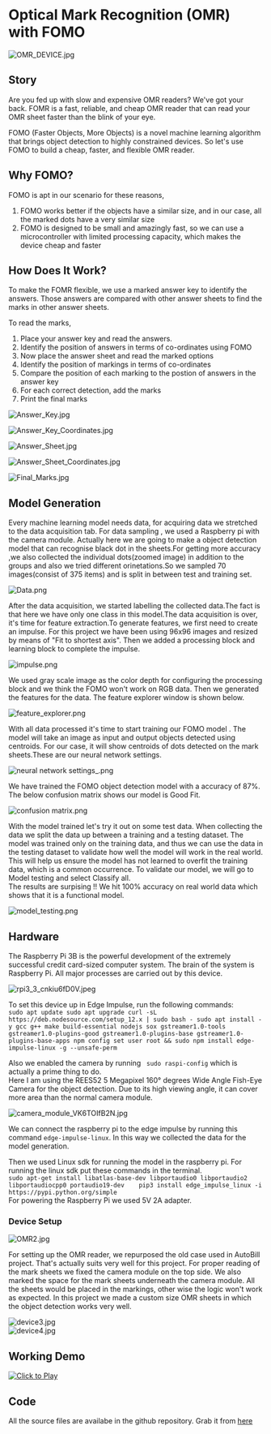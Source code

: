 # Optical Mark Recognition (OMR) with FOMO
![OMR_DEVICE.jpg](https://usercdn.edgeimpulse.com/project116250/dfa6e4c14eb869241178963e713b0c6650d78433206ca9b0c8af02a33aa2476c)
## Story
Are you fed up with slow and expensive OMR readers? We've got your back. FOMR is a fast, reliable, and cheap OMR reader that can read your OMR sheet faster than the blink of your eye.

FOMO (Faster Objects, More Objects) is a novel machine learning algorithm that brings object detection to highly constrained devices. So let's use FOMO to build a cheap, faster, and flexible OMR reader. 

## Why FOMO?
FOMO is apt in our scenario for these reasons,
1. FOMO works better if the objects have a similar size, and in our case, all the marked dots have a very similar size
2. FOMO is designed to be small and amazingly fast, so we can use a microcontroller with limited processing capacity, which makes the device cheap and faster

## How Does It Work?
To make the FOMR flexible, we use a marked answer key to identify the answers. Those answers are compared with other answer sheets to find the marks in other answer sheets. 

To read the marks,
1. Place your answer key and read the answers.
2. Identify the position of answers in terms of co-ordinates using FOMO
3. Now place the answer sheet and read the marked options
4. Identify the position of markings in terms of co-ordinates
5. Compare the position of each marking to the postion of answers in the answer key
6. For each correct detection, add the marks
7. Print the final marks

![Answer_Key.jpg](https://usercdn.edgeimpulse.com/project116250/16da0834bcff2cf66f20db44e70c5912864699bdf69b4887e187586132efd062)

![Answer_Key_Coordinates.jpg](https://usercdn.edgeimpulse.com/project116250/9003ab586e4065f533c54296cc3cd2392b7a36407a495c16dc749ee62f3915a4)

![Answer_Sheet.jpg](https://usercdn.edgeimpulse.com/project116250/a3c0da1f66d8534215d4a1ea9f06eaa14072fa0da85c6708ce266af6862bbb2a)

![Answer_Sheet_Coordinates.jpg](https://usercdn.edgeimpulse.com/project116250/3d9bfa7a3001f3703a0233f98870b4cfd3e1e3119c899588be2755e6332a1af5)

![Final_Marks.jpg](https://usercdn.edgeimpulse.com/project116250/ed708959d7c2eeb49e6041cb91c9f69eb45fb06bb1658709ea378fed1a6bcb11)


## Model Generation
Every machine learning model needs data,  for acquiring data we stretched to the data acquisition tab.
For data sampling , we used a Raspberry pi with the camera module.
Actually here we are going to make a object detection model that can recognise black dot in the sheets.For getting more accuracy ,we also collected the individual dots(zoomed image) in addition to the groups and also we tried different orinetations.So we sampled 70 images(consist of 375 items) and is split in between test and training set.  

![Data.png](https://usercdn.edgeimpulse.com/project116250/fb285017d4d439566591af1abdcaee43dbbb5ba20ee5936f63d3bb017472f957)  

After the data acquisition, we started labelling the collected data.The fact is that here we have only one class in this model.The data acquisition is over, it's time for feature extraction.To generate features, we first need to create an impulse. For this project we have been using 96x96 images and resized by means of "Fit to shortest axis".
Then we added a processing block and learning block to complete the impulse.  

![impulse.png](https://usercdn.edgeimpulse.com/project116250/9eb34ac176c0815c5c7f665ee85d3fb34d62447c32f0883d2c42ae9ae10416df)   

We used gray scale image as the color depth for configuring the processing block and we think the FOMO won't work on RGB data. Then we generated the features for the data. The feature explorer window is shown below. 

![feature_explorer.png](https://usercdn.edgeimpulse.com/project116250/74be0df1ecd1f3b75bfd97577c14aa2727a69644dc4b30a2e53895346b66f093)  

With all data processed it's time to start training our FOMO model . The model will take an image as input and output objects detected using centroids. For our case, it will show centroids of dots detected on the mark sheets.These are our neural network settings.     

![neural network settings_.png](https://usercdn.edgeimpulse.com/project116250/e7a6fb1f6147b6bc0d6279e321246a04d33982cb5c9abd37a4afd60815b7df5b)

We have trained the FOMO object detection model with a accuracy of 87%. The below confusion matrix shows our model is Good Fit.   

![confusion matrix.png](https://usercdn.edgeimpulse.com/project116250/720efb1c38cc5f8179cd024f89efe16134bf07fd8a76971ed3c4f6b3d83ced32)

With the model trained let's try it out on some test data. When collecting the data we split the data up between a training and a testing dataset. The model was trained only on the training data, and thus we can use the data in the testing dataset to validate how well the model will work in the real world. This will help us ensure the model has not learned to overfit the training data, which is a common occurrence. To validate our model, we will go to Model testing and select Classify all.  
The results are surpising !! We hit 100% accuracy on real world data which shows that it is a functional model.    

![model_testing.png](https://usercdn.edgeimpulse.com/project116250/5457fd6b20301eb9a6c7b0b0b3f4a1e7fd67b0fcb165f5ec5de772ebba7b0fda)

## Hardware        
The Raspberry Pi 3B is the powerful development of the extremely successful credit card-sized computer system. The brain of the system is Raspberry Pi. All major processes are carried out by this device.  

![rpi3_3_cnkiu6fD0V.jpeg](https://usercdn.edgeimpulse.com/project116250/98f47cacf0569387b1d1c43ba2e36dc56bebe0f22f0f24dd880fadfe46954300) 

To set this device up in Edge Impulse, run the following commands:  
``sudo apt update
  sudo apt upgrade
  curl -sL https://deb.nodesource.com/setup_12.x | sudo bash -
  sudo apt install -y gcc g++ make build-essential nodejs sox gstreamer1.0-tools  gstreamer1.0-plugins-good gstreamer1.0-plugins-base gstreamer1.0-plugins-base-apps
  npm config set user root && sudo npm install edge-impulse-linux -g --unsafe-perm ``

Also we enabled the camera by running `` sudo raspi-config`` which is actually a prime thing to do.  
Here I am using the REES52 5 Megapixel 160° degrees Wide Angle Fish-Eye Camera for the object detection. Due to its high viewing angle, it can cover more area than the normal camera module.  

![camera_module_VK6TOIfB2N.jpg](https://usercdn.edgeimpulse.com/project116250/28703b8e3c37675afd7e47942c28987af0418927e7a4ace873240854152e339b)  

We can connect the raspberry pi to the edge impulse by running this command ``edge-impulse-linux``. In this way we collected the data for the model generation. 

Then we used Linux sdk for running the model in the raspberry pi. For running the linux sdk put these commands in the terminal.  
`` sudo apt-get install libatlas-base-dev libportaudio0 libportaudio2 libportaudiocpp0 portaudio19-dev    pip3 install edge_impulse_linux -i https://pypi.python.org/simple ``  
For powering the Raspberry Pi we used 5V 2A adapter.

### Device Setup    

![OMR2.jpg](https://usercdn.edgeimpulse.com/project116250/7f0517b2c3be7184470927a13174445667bc8777ab53522e385eb763b2fca1aa)

For setting up the OMR reader, we repurposed the old case used in AutoBill project. That's actually suits very well for this project. For proper reading of the mark sheets we fixed the camera module on the top side. We also marked the space for the mark sheets underneath the camera module. All the sheets would be placed in the markings, other wise the logic won't work as expected. In this project we made a custom size OMR sheets in which the object detection works very well.  

![device3.jpg](https://usercdn.edgeimpulse.com/project116250/f893cacb4d1554c1f38e73f0806e5d133ea34f9da2afe9c1df98c4454dc4933e)   
![device4.jpg](https://usercdn.edgeimpulse.com/project116250/0dea973ccfe79234548ae0f6316fd8b713837ae013f96dd0a2e0b529c45aaa24)

## Working Demo

[![Click to Play](https://usercdn.edgeimpulse.com/project116250/9921b5f10c4b8ad5af9fcf92364f8d299ae3826a3e3a8894047f42b9914fc5e9)](https://vimeo.com/725731228)

## Code

All the source files are availabe in the github repository. Grab it from [here](https://github.com/CodersCafeTech/OMR)

